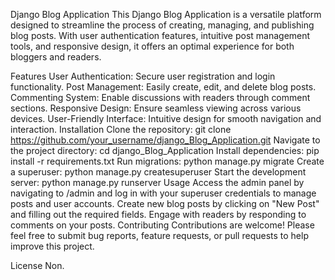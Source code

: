 Django Blog Application
This Django Blog Application is a versatile platform designed to streamline the process of creating, managing, and publishing blog posts. With user authentication features, intuitive post management tools, and responsive design, it offers an optimal experience for both bloggers and readers.

Features
User Authentication: Secure user registration and login functionality.
Post Management: Easily create, edit, and delete blog posts.
Commenting System: Enable discussions with readers through comment sections.
Responsive Design: Ensure seamless viewing across various devices.
User-Friendly Interface: Intuitive design for smooth navigation and interaction.
Installation
Clone the repository: git clone https://github.com/your_username/django_Blog_Application.git
Navigate to the project directory: cd django_Blog_Application
Install dependencies: pip install -r requirements.txt
Run migrations: python manage.py migrate
Create a superuser: python manage.py createsuperuser
Start the development server: python manage.py runserver
Usage
Access the admin panel by navigating to /admin and log in with your superuser credentials to manage posts and user accounts.
Create new blog posts by clicking on "New Post" and filling out the required fields.
Engage with readers by responding to comments on your posts.
Contributing
Contributions are welcome! Please feel free to submit bug reports, feature requests, or pull requests to help improve this project.

License
Non.
